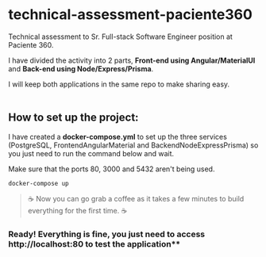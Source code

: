 # technical-assessment-paciente360

Technical assessment to Sr. Full-stack Software Engineer position at Paciente 360.

I have divided the activity into 2 parts, **Front-end using Angular/MaterialUI** and **Back-end using Node/Express/Prisma**.

I will keep both applications in the same repo to make sharing easy.
<br><br>


## How to set up the project:

I have created a **docker-compose.yml** to set up the three services (PostgreSQL, FrontendAngularMaterial and BackendNodeExpressPrisma) so you just need to run the command below and wait.

Make sure that the ports 80, 3000 and 5432 aren't being used.

```
docker-compose up
```

 > ☕ Now you can go grab a coffee as it takes a few minutes to build everything for the first time. ☕

 ### Ready! Everything is fine, you just need to access http://localhost:80 to test the application**